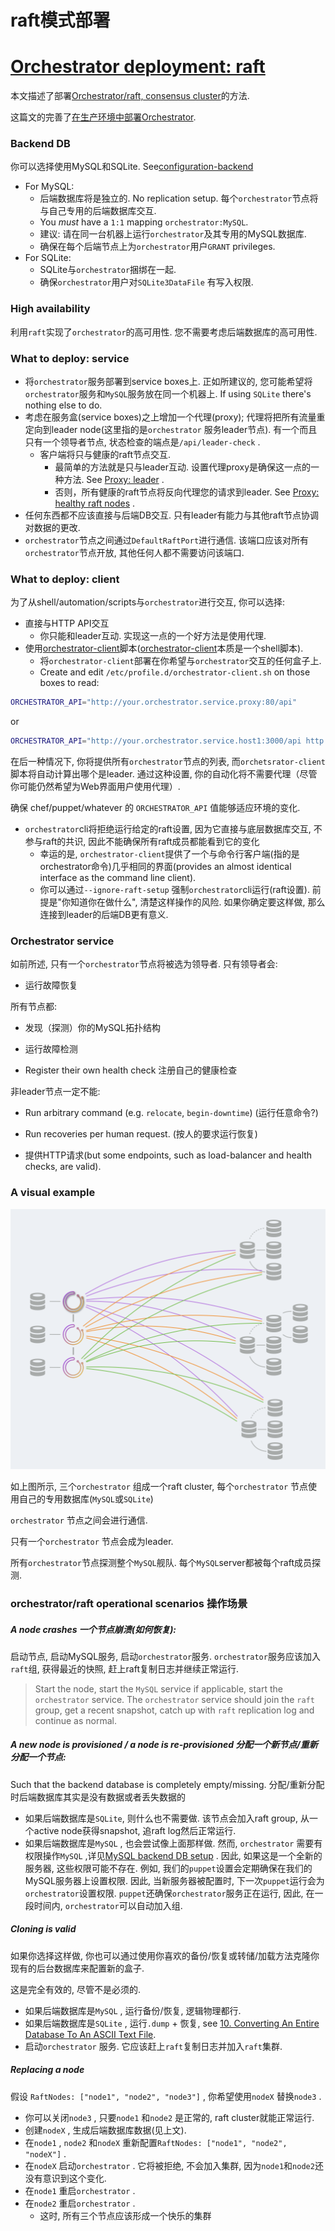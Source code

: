 # raft模式部署
# [Orchestrator deployment: raft](https://github.com/openark/orchestrator/blob/master/docs/deployment-raft.md)
本文描述了部署[Orchestrator/raft, consensus cluster](Setup/部署/Orchestrator%20raft%2C%20consensus%20cluster.md)的方法.

这篇文的完善了[在生产环境中部署Orchestrator](Deployment/在生产环境中部署Orchestrator.md).

### Backend DB
你可以选择使用MySQL和SQLite. See[configuration-backend](Setup/配置/Configuration%20%20Backend.md)

* For MySQL:
   * 后端数据库将是独立的. No replication setup. 每个`orchestrator`节点将与自己专用的后端数据库交互.
   * You *must* have a `1:1` mapping `orchestrator:MySQL`.
   * 建议: 请在同一台机器上运行`orchestrator`及其专用的MySQL数据库.
   * 确保在每个后端节点上为`orchestrator`用户`GRANT` privileges.
* For SQLite:
   * SQLite与`orchestrator`捆绑在一起.
   * 确保`orchestrator`用户对`SQLite3DataFile` 有写入权限.

### High availability
利用`raft`实现了`orchestrator`的高可用性. 您不需要考虑后端数据库的高可用性.

### What to deploy: service
* 将`orchestrator`服务部署到service boxes上. 正如所建议的, 您可能希望将`orchestrator`服务和`MySQL`服务放在同一个机器上. If using `SQLite` there's nothing else to do.
* 考虑在服务盒(service boxes)之上增加一个代理(proxy); 代理将把所有流量重定向到leader node(这里指的是`orchestrator` 服务leader节点). 有一个而且只有一个领导者节点, 状态检查的端点是`/api/leader-check` .
   * 客户端将只与健康的raft节点交互.
      * 最简单的方法就是只与leader互动. 设置代理proxy是确保这一点的一种方法. See [Proxy: leader](https://github.com/Fanduzi/orchestrator-chn-doc/blob/master/Setup/%E9%83%A8%E7%BD%B2/Orchestrator%20raft%2C%20consensus%20cluster.md#proxy-leader) .
      * 否则，所有健康的raft节点将反向代理您的请求到leader. See [Proxy: healthy raft nodes](https://github.com/Fanduzi/orchestrator-chn-doc/blob/master/Setup/%E9%83%A8%E7%BD%B2/Orchestrator%20raft%2C%20consensus%20cluster.md#proxy-healthy-raft-nodes) .
* 任何东西都不应该直接与后端DB交互. 只有leader有能力与其他raft节点协调对数据的更改.
* `orchestrator`节点之间通过`DefaultRaftPort`进行通信. 该端口应该对所有`orchestrator`节点开放, 其他任何人都不需要访问该端口.

### What to deploy: client
为了从shell/automation/scripts与`orchestrator`进行交互, 你可以选择:

* 直接与HTTP API交互
   * 你只能和leader互动. 实现这一点的一个好方法是使用代理.
* 使用[orchestrator-client](Use/orchestrator-client.md)脚本([orchestrator-client](Use/orchestrator-client.md)本质是一个shell脚本).
   * 将`orchestrator-client`部署在你希望与`orchestrator`交互的任何盒子上.
   * Create and edit `/etc/profile.d/orchestrator-client.sh` on those boxes to read:

```bash
ORCHESTRATOR_API="http://your.orchestrator.service.proxy:80/api"
```
or

```bash
ORCHESTRATOR_API="http://your.orchestrator.service.host1:3000/api http://your.orchestrator.service.host2:3000/api http://your.orchestrator.service.host3:3000/api"
```
在后一种情况下, 你将提供所有`orchestrator`节点的列表, 而`orchetsrator-client`脚本将自动计算出哪个是leader. 通过这种设置, 你的自动化将不需要代理（尽管你可能仍然希望为Web界面用户使用代理）.

确保 chef/puppet/whatever 的 `ORCHESTRATOR_API` 值能够适应环境的变化.

* `orchestrator`cli将拒绝运行给定的raft设置, 因为它直接与底层数据库交互, 不参与raft的共识, 因此不能确保所有raft成员都能看到它的变化
   * 幸运的是, `orchestrator-client`提供了一个与命令行客户端(指的是orchestrator命令)几乎相同的界面(provides an almost identical interface as the command line client).
   * 你可以通过`--ignore-raft-setup` 强制`orchestrator`cli运行(raft设置). 前提是"你知道你在做什么", 清楚这样操作的风险. 如果你确定要这样做, 那么连接到leader的后端DB更有意义.

### Orchestrator service
如前所述, 只有一个`orchestrator`节点将被选为领导者. 只有领导者会:

* 运行故障恢复

所有节点都:
* 发现（探测）你的MySQL拓扑结构
* 运行故障检测

* Register their own health check 注册自己的健康检查

非leader节点一定不能:

* Run arbitrary command (e.g. `relocate`, `begin-downtime`)  (运行任意命令?)

* Run recoveries per human request. (按人的要求运行恢复)

* 提供HTTP请求(but some endpoints, such as load-balancer and health checks, are valid).

### A visual example
![image](images/ENBunJzMa15CJC0xwniCzZQ-VRvV-WZ2IOUQKhFGVvw.png)

如上图所示, 三个`orchestrator` 组成一个raft cluster, 每个`orchestrator` 节点使用自己的专用数据库(`MySQL`或`SQLite`)

`orchestrator` 节点之间会进行通信.

只有一个`orchestrator` 节点会成为leader.

所有`orchestrator`节点探测整个`MySQL`舰队. 每个`MySQL`server都被每个raft成员探测.

### orchestrator/raft operational scenarios 操作场景
##### A node crashes 一个节点崩溃(如何恢复):
启动节点, 启动MySQL服务, 启动`orchestrator`服务. `orchestrator`服务应该加入`raft`组, 获得最近的快照, 赶上raft复制日志并继续正常运行.

> Start the node, start the `MySQL` service if applicable, start the `orchestrator` service. The `orchestrator` service should join the `raft` group, get a recent snapshot, catch up with `raft` replication log and continue as normal.

##### A new node is provisioned / a node is re-provisioned 分配一个新节点/重新分配一个节点:
Such that the backend database is completely empty/missing. 分配/重新分配时后端数据库其实是没有数据或者丢失数据的

* 如果后端数据库是`SQLite`, 则什么也不需要做. 该节点会加入raft group, 从一个active node获得snapshot, 追raft log然后正常运行.
* 如果后端数据库是`MySQL` , 也会尝试像上面那样做. 然而, `orchestrator` 需要有权限操作`MySQL` ,详见[MySQL backend DB setup](https://github.com/Fanduzi/orchestrator-chn-doc/blob/master/Setup/%E9%85%8D%E7%BD%AE/Configuration%20%20Backend.md#mysql-backend-db-setup) .  因此, 如果这是一个全新的服务器, 这些权限可能不存在. 例如, 我们的`puppet`设置会定期确保在我们的MySQL服务器上设置权限. 因此, 当新服务器被配置时, 下一次`puppet`运行会为`orchestrator`设置权限. `puppet`还确保`orchestrator`服务正在运行, 因此, 在一段时间内, `orchestrator`可以自动加入组.

##### Cloning is valid
如果你选择这样做, 你也可以通过使用你喜欢的备份/恢复或转储/加载方法克隆你现有的后台数据库来配置新的盒子.

这是完全有效的, 尽管不是必须的.

* 如果后端数据库是`MySQL` , 运行备份/恢复, 逻辑物理都行.
* 如果后端数据库是`SQLite` , 运行`.dump` + 恢复, see [10. Converting An Entire Database To An ASCII Text File](https://sqlite.org/cli.html).
* 启动`orchestrator` 服务.  它应该赶上`raft`复制日志并加入`raft`集群.

##### Replacing a node
假设 `RaftNodes: ["node1", "node2", "node3"]` , 你希望使用`nodeX` 替换`node3` .

* 你可以关闭`node3` , 只要`node1` 和`node2` 是正常的, raft cluster就能正常运行.
* 创建`nodeX` , 生成后端数据库数据(见上文).
* 在`node1` , `node2` 和`nodeX` 重新配置`RaftNodes: ["node1", "node2", "nodeX"]` .
* 在`nodeX` 启动`orchestrator` .  它将被拒绝, 不会加入集群, 因为`node1`和`node2`还没有意识到这个变化.
* 在`node1` 重启`orchestrator` .
* 在`node2` 重启`orchestrator` .
   * 这时, 所有三个节点应该形成一个快乐的集群
